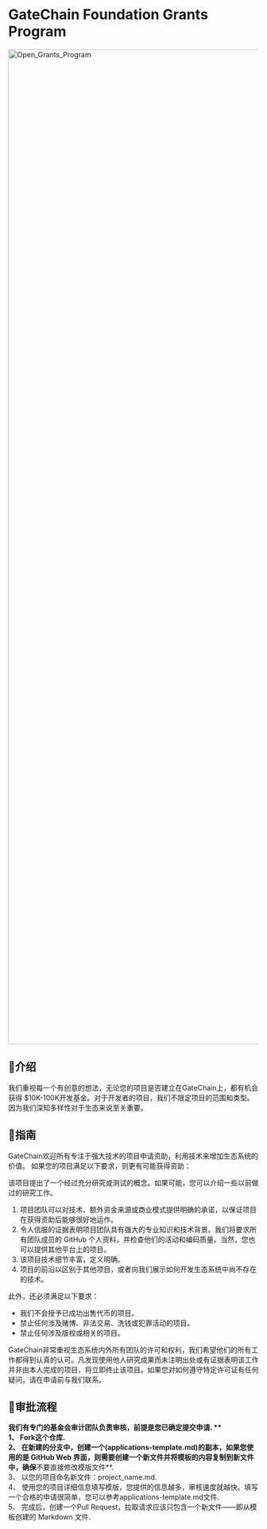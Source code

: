 # GateChain Foundation Grants Program
<img width="2001" alt="Open_Grants_Program" src="https://user-images.githubusercontent.com/87936778/126905991-e7f15299-916d-404b-9e22-f57d6a42f631.png">

## 📌介绍
我们重视每一个有创意的想法，无论您的项目是否建立在GateChain上，都有机会获得 $10K-100K开发基金。对于开发者的项目，我们不限定项目的范围和类型。因为我们深知多样性对于生态来说至关重要。
## 📝指南
GateChain欢迎所有专注于强大技术的项目申请资助，利用技术来增加生态系统的价值。
如果您的项目满足以下要求，则更有可能获得资助：

该项目提出了一个经过充分研究或测试的概念。如果可能，您可以介绍一些以前做过的研究工作。  
1. 项目团队可以对技术、额外资金来源或商业模式提供明确的承诺，以保证项目在获得资助后能够很好地运作。  
2. 令人信服的证据表明项目团队具有强大的专业知识和技术背景。我们将要求所有团队成员的 GitHub 个人资料，并检查他们的活动和编码质量。当然，您也可以提供其他平台上的项目。  
3. 该项目技术细节丰富，定义明确。  
4. 项目的前沿以区别于其他项目，或者向我们展示如何开发生态系统中尚不存在的技术。

此外，还必须满足以下要求：  
 - 我们不会授予已成功出售代币的项目。  
 - 禁止任何涉及赌博、非法交易、洗钱或犯罪活动的项目。  
 - 禁止任何涉及版权或相关的项目。

GateChain非常重视生态系统内外所有团队的许可和权利，我们希望他们的所有工作都得到认真的认可。凡发现使用他人研究成果而未注明出处或有证据表明该工作并非由本人完成的项目，将立即终止该项目。如果您对如何遵守特定许可证有任何疑问，请在申请前与我们联系。

## 📝审批流程
**我们有专门的基金会审计团队负责审核，前提是您已确定提交申请.  **  
1、 Fork这个仓库.  
2、 在新建的分支中，创建一个(applications-template.md)的副本，如果您使用的是 GitHub Web 界面，则需要创建一个新文件并将模板的内容复制到新文件中，确保**不要直接修改模版文件**.  
3、 以您的项目命名新文件：project_name.md.  
4、 使用您的项目详细信息填写模版，您提供的信息越多，审核速度就越快。填写一个合格的申请很简单，您可以参考applications-template.md文件.  
5、 完成后，创建一个Pull Request，拉取请求应该只包含一个新文件——即从模板创建的 Markdown 文件.  
